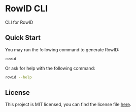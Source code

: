 # RowID CLI

CLI for RowID

## Quick Start

You may run the following command to generate RowID:

```bash
rowid
```

Or ask for help with the following command:

```bash
rowid --help
```

## License

This project is MIT licensed, you can find the license file [here](./LICENSE).
